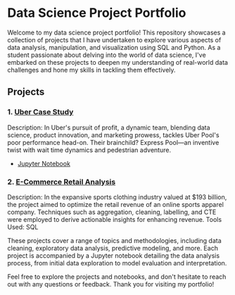 # Data Science Project Portfolio

Welcome to my data science project portfolio! This repository showcases a collection of projects that I have undertaken to explore various aspects of data analysis, manipulation, and visualization using SQL and Python. As a student passionate about delving into the world of data science, I've embarked on these projects to deepen my understanding of real-world data challenges and hone my skills in tackling them effectively.

## Projects

### 1. [Uber Case Study](UberCaseStudy.pdf)
   Description: In Uber's pursuit of profit, a dynamic team, blending data science, product innovation, and marketing prowess, tackles Uber Pool's poor performance head-on. Their brainchild? Express Pool—an inventive twist with wait time dynamics and pedestrian adventure.
   - [Jupyter Notebook](UberCaseStudy.ipynb)

### 2. [E-Commerce Retail Analysis](RetailAnalysis-SportsClothing.pdf)
   Description: In the expansive sports clothing industry valued at $193 billion, the project aimed to optimize the retail revenue of an online sports apparel company. Techniques such as aggregation, cleaning, labelling, and CTE were employed to derive actionable insights for enhancing revenue. Tools Used: SQL

These projects cover a range of topics and methodologies, including data cleaning, exploratory data analysis, predictive modeling, and more. Each project is accompanied by a Jupyter notebook detailing the data analysis process, from initial data exploration to model evaluation and interpretation.

Feel free to explore the projects and notebooks, and don't hesitate to reach out with any questions or feedback. Thank you for visiting my portfolio!
